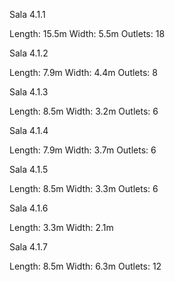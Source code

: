 Sala 4.1.1

Length: 15.5m
Width: 5.5m
Outlets: 18


Sala 4.1.2

Length: 7.9m
Width: 4.4m
Outlets: 8


Sala 4.1.3

Length: 8.5m
Width: 3.2m
Outlets: 6


Sala 4.1.4

Length: 7.9m
Width: 3.7m
Outlets: 6


Sala 4.1.5

Length: 8.5m
Width: 3.3m
Outlets: 6


Sala 4.1.6

Length: 3.3m
Width: 2.1m


Sala 4.1.7

Length: 8.5m
Width: 6.3m
Outlets: 12